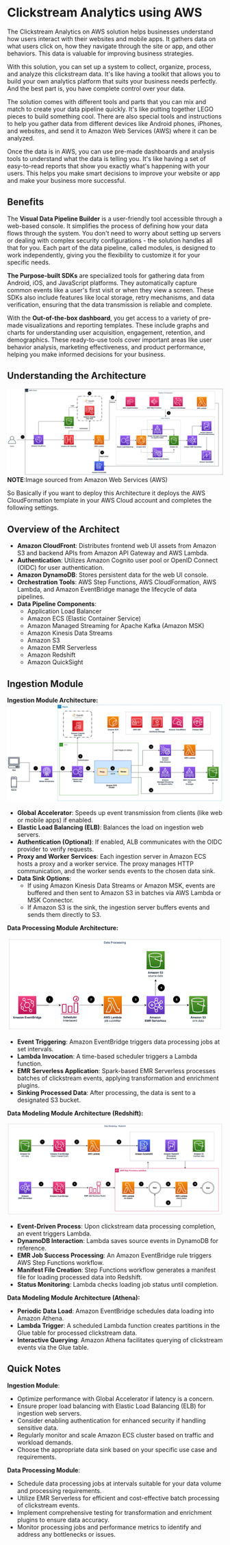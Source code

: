 # Clickstream Analytics using AWS

The Clickstream Analytics on AWS solution helps businesses understand how users interact with their websites and mobile apps. It gathers data on what users click on, how they navigate through the site or app, and other behaviors. This data is valuable for improving business strategies.

With this solution, you can set up a system to collect, organize, process, and analyze this clickstream data. It's like having a toolkit that allows you to build your own analytics platform that suits your business needs perfectly. And the best part is, you have complete control over your data.

The solution comes with different tools and parts that you can mix and match to create your data pipeline quickly. It's like putting together LEGO pieces to build something cool. There are also special tools and instructions to help you gather data from different devices like Android phones, iPhones, and websites, and send it to Amazon Web Services (AWS) where it can be analyzed.

Once the data is in AWS, you can use pre-made dashboards and analysis tools to understand what the data is telling you. It's like having a set of easy-to-read reports that show you exactly what's happening with your users. This helps you make smart decisions to improve your website or app and make your business more successful.

## Benefits

The **Visual Data Pipeline Builder** is a user-friendly tool accessible through a web-based console. It simplifies the process of defining how your data flows through the system. You don't need to worry about setting up servers or dealing with complex security configurations - the solution handles all that for you. Each part of the data pipeline, called modules, is designed to work independently, giving you the flexibility to customize it for your specific needs.

**The Purpose-built SDKs** are specialized tools for gathering data from Android, iOS, and JavaScript platforms. They automatically capture common events like a user's first visit or when they view a screen. These SDKs also include features like local storage, retry mechanisms, and data verification, ensuring that the data transmission is reliable and complete.

With the **Out-of-the-box dashboard**, you get access to a variety of pre-made visualizations and reporting templates. These include graphs and charts for understanding user acquisition, engagement, retention, and demographics. These ready-to-use tools cover important areas like user behavior analysis, marketing effectiveness, and product performance, helping you make informed decisions for your business.


## Understanding the Architecture

![Alt text](images/end-to-end-architecture.png)
**NOTE**:Image sourced from Amazon Web Services (AWS)

So Basically if you want to deploy this Architecture it deploys the AWS CloudFormation template in your AWS Cloud account and completes the following settings.


## Overview of the Architect

- **Amazon CloudFront**: Distributes frontend web UI assets from Amazon S3 and backend APIs from Amazon API Gateway and AWS Lambda.
- **Authentication**: Utilizes Amazon Cognito user pool or OpenID Connect (OIDC) for user authentication.
- **Amazon DynamoDB**: Stores persistent data for the web UI console.
- **Orchestration Tools**: AWS Step Functions, AWS CloudFormation, AWS Lambda, and Amazon EventBridge manage the lifecycle of data pipelines.
- **Data Pipeline Components**:
  - Application Load Balancer
  - Amazon ECS (Elastic Container Service)
  - Amazon Managed Streaming for Apache Kafka (Amazon MSK)
  - Amazon Kinesis Data Streams
  - Amazon S3
  - Amazon EMR Serverless
  - Amazon Redshift
  - Amazon QuickSight

## Ingestion Module

**Ingestion Module Architecture:**
![Alt text](images/ingestion-module-arch.png)

- **Global Accelerator**: Speeds up event transmission from clients (like web or mobile apps) if enabled.
- **Elastic Load Balancing (ELB)**: Balances the load on ingestion web servers.
- **Authentication (Optional)**: If enabled, ALB communicates with the OIDC provider to verify requests.
- **Proxy and Worker Services**: Each ingestion server in Amazon ECS hosts a proxy and a worker service. The proxy manages HTTP communication, and the worker sends events to the chosen data sink.
- **Data Sink Options**:
  - If using Amazon Kinesis Data Streams or Amazon MSK, events are buffered and then sent to Amazon S3 in batches via AWS Lambda or MSK Connector.
  - If Amazon S3 is the sink, the ingestion server buffers events and sends them directly to S3.

**Data Processing Module Architecture:**

![Alt text](images/data-processing-module-arch.png)

- **Event Triggering**: Amazon EventBridge triggers data processing jobs at set intervals.
- **Lambda Invocation**: A time-based scheduler triggers a Lambda function.
- **EMR Serverless Application**: Spark-based EMR Serverless processes batches of clickstream events, applying transformation and enrichment plugins.
- **Sinking Processed Data**: After processing, the data is sent to a designated S3 bucket.

**Data Modeling Module Architecture (Redshift):**

![Alt text](images/data-modeling-module-arch.png)

- **Event-Driven Process**: Upon clickstream data processing completion, an event triggers Lambda.
- **DynamoDB Interaction**: Lambda saves source events in DynamoDB for reference.
- **EMR Job Success Processing**: An Amazon EventBridge rule triggers AWS Step Functions workflow.
- **Manifest File Creation**: Step Functions workflow generates a manifest file for loading processed data into Redshift.
- **Status Monitoring**: Lambda checks loading job status until completion.

**Data Modeling Module Architecture (Athena):**

- **Periodic Data Load**: Amazon EventBridge schedules data loading into Amazon Athena.
- **Lambda Trigger**: A scheduled Lambda function creates partitions in the Glue table for processed clickstream data.
- **Interactive Querying**: Amazon Athena facilitates querying of clickstream events via the Glue table.

## Quick Notes

**Ingestion Module**:
- Optimize performance with Global Accelerator if latency is a concern.
- Ensure proper load balancing with Elastic Load  Balancing (ELB) for ingestion web servers.
- Consider enabling authentication for enhanced security if handling sensitive data.
- Regularly monitor and scale Amazon ECS cluster based on traffic and workload demands.
- Choose the appropriate data sink based on your specific use case and requirements.

**Data Processing Module**:
- Schedule data processing jobs at intervals suitable for your data volume and processing requirements.
- Utilize EMR Serverless for efficient and cost-effective batch processing of clickstream events.
- Implement comprehensive testing for transformation and enrichment plugins to ensure data accuracy.
- Monitor processing jobs and performance metrics to identify and address any bottlenecks or issues.